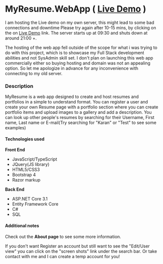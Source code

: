 # MyResume.WebApp ( [Live Demo](http://84.209.58.152:8080/) )
I am hosting the Live demo on my own server, this might lead to some bad connections and downtime
Please try again after 10-15 mins, by clicking on the on [Live Demo](http://84.209.58.152:8080/) link.
The server starts up at 09:30 and shuts down at around 21:00 +.

The hosting of the web app fell outside of the scope for what i was trying to do with this project, which is to showcase my Full Stack development abilities and not SysAdmin skill set. I don't plan on launching this web app commercially either so buying hosting and domain was not an appealing option. So let me apologize in advance for any inconvenience with connecting to my old server.

### Description 
MyResume is a web app designed to create and host resumes and portfolios in a simple to understand format.
You can register a user and create your own Resume page with a portfolio section where you can create portfolio items and upload images to a gallery and add a description.
You can look up other people's resumes by searching for their Username, First name, Last name or E-mail(Try searching for "Karan" or "Test" to see some examples)

#### Technologies used

__Front End__
* JavaScript/TypeScript
* JQuery(JS library)
* HTML5/CSS3
* Bootstrap 4
* Razor markup

__Back End__
* ASP.NET Core 3.1
* Entity Framework Core
* C#
* SQL



#### Additional notes
Check out the __About page__ to see some more information.

If you don't want Register an account but still want to see the "Edit/User view" you can click on the "screen shots"  link under the search bar. Or take contact with me and I can create a temp account for you!







